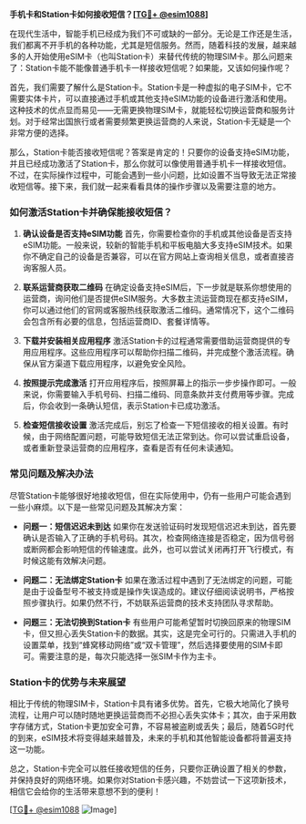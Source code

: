 **手机卡和Station卡如何接收短信？[[TG💪+ @esim1088](https://t.me/s/esim1088)]**

在现代生活中，智能手机已经成为我们不可或缺的一部分。无论是工作还是生活，我们都离不开手机的各种功能，尤其是短信服务。然而，随着科技的发展，越来越多的人开始使用eSIM卡（也叫Station卡）来替代传统的物理SIM卡。那么问题来了：Station卡能不能像普通手机卡一样接收短信呢？如果能，又该如何操作呢？

首先，我们需要了解什么是Station卡。Station卡是一种虚拟的电子SIM卡，它不需要实体卡片，可以直接通过手机或其他支持eSIM功能的设备进行激活和使用。这种技术的优点显而易见——无需更换物理SIM卡，就能轻松切换运营商和服务计划。对于经常出国旅行或者需要频繁更换运营商的人来说，Station卡无疑是一个非常方便的选择。

那么，Station卡能否接收短信呢？答案是肯定的！只要你的设备支持eSIM功能，并且已经成功激活了Station卡，那么你就可以像使用普通手机卡一样接收短信。不过，在实际操作过程中，可能会遇到一些小问题，比如设置不当导致无法正常接收短信等。接下来，我们就一起来看看具体的操作步骤以及需要注意的地方。

### 如何激活Station卡并确保能接收短信？

1. **确认设备是否支持eSIM功能**
   首先，你需要检查你的手机或其他设备是否支持eSIM功能。一般来说，较新的智能手机和平板电脑大多支持eSIM技术。如果你不确定自己的设备是否兼容，可以在官方网站上查询相关信息，或者直接咨询客服人员。

2. **联系运营商获取二维码**
   在确定设备支持eSIM后，下一步就是联系你想使用的运营商，询问他们是否提供eSIM服务。大多数主流运营商现在都支持eSIM，你可以通过他们的官网或客服热线获取激活二维码。通常情况下，这个二维码会包含所有必要的信息，包括运营商ID、套餐详情等。

3. **下载并安装相关应用程序**
   激活Station卡的过程通常需要借助运营商提供的专用应用程序。这些应用程序可以帮助你扫描二维码，并完成整个激活流程。确保从官方渠道下载应用程序，以避免安全风险。

4. **按照提示完成激活**
   打开应用程序后，按照屏幕上的指示一步步操作即可。一般来说，你需要输入手机号码、扫描二维码、同意条款并支付费用等步骤。完成后，你会收到一条确认短信，表示Station卡已成功激活。

5. **检查短信接收设置**
   激活完成后，别忘了检查一下短信接收的相关设置。有时候，由于网络配置问题，可能导致短信无法正常到达。你可以尝试重启设备，或者重新登录运营商的应用程序，查看是否有任何未读通知。

### 常见问题及解决办法

尽管Station卡能够很好地接收短信，但在实际使用中，仍有一些用户可能会遇到一些小麻烦。以下是一些常见问题及其解决方案：

- **问题一：短信迟迟未到达**
  如果你在发送验证码时发现短信迟迟未到达，首先要确认是否输入了正确的手机号码。其次，检查网络连接是否稳定，因为信号弱或断网都会影响短信的传输速度。此外，也可以尝试关闭再打开飞行模式，有时候这能有效解决问题。

- **问题二：无法绑定Station卡**
  如果在激活过程中遇到了无法绑定的问题，可能是由于设备型号不被支持或是操作失误造成的。建议仔细阅读说明书，严格按照步骤执行。如果仍然不行，不妨联系运营商的技术支持团队寻求帮助。

- **问题三：无法切换到Station卡**
  有些用户可能希望暂时切换回原来的物理SIM卡，但又担心丢失Station卡的数据。其实，这是完全可行的。只需进入手机的设置菜单，找到“蜂窝移动网络”或“双卡管理”，然后选择要使用的SIM卡即可。需要注意的是，每次只能选择一张SIM卡作为主卡。

### Station卡的优势与未来展望

相比于传统的物理SIM卡，Station卡具有诸多优势。首先，它极大地简化了换号流程，让用户可以随时随地更换运营商而不必担心丢失实体卡；其次，由于采用数字存储方式，Station卡更加安全可靠，不容易被盗刷或丢失；最后，随着5G时代的到来，eSIM技术将变得越来越普及，未来的手机和其他智能设备都将普遍支持这一功能。

总之，Station卡完全可以胜任接收短信的任务，只要你正确设置了相关的参数，并保持良好的网络环境。如果你对Station卡感兴趣，不妨尝试一下这项新技术，相信它会给你的生活带来意想不到的便利！

[[TG💪+ @esim1088](https://t.me/s/esim1088) ![Image](https://i.postimg.cc/4NQfJmqS/Snipaste-2025-05-13-00-14-12.png)]
